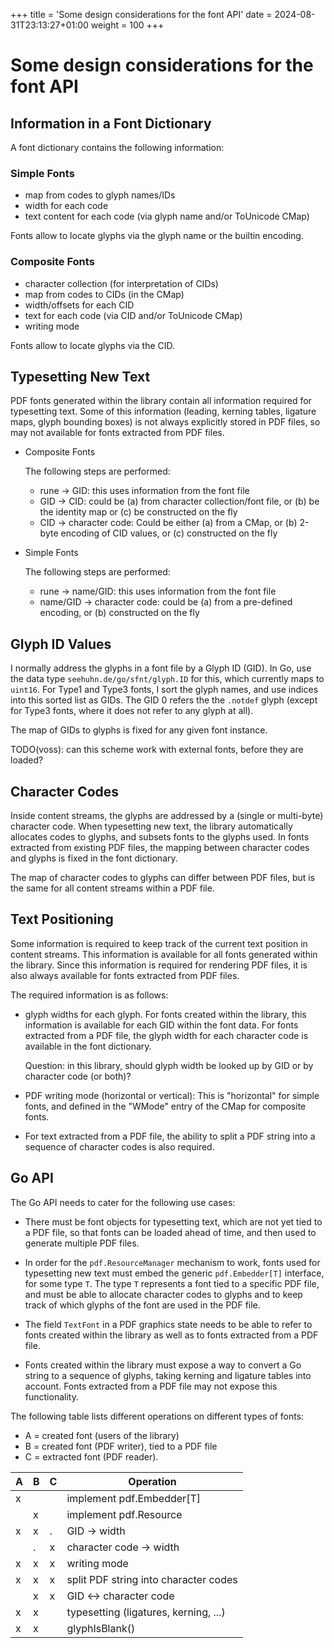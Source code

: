 +++
title = 'Some design considerations for the font API'
date = 2024-08-31T23:13:27+01:00
weight = 100
+++

# Some design considerations for the font API

## Information in a Font Dictionary

A font dictionary contains the following information:

### Simple Fonts

- map from codes to glyph names/IDs
- width for each code
- text content for each code (via glyph name and/or ToUnicode CMap)

Fonts allow to locate glyphs via the glyph name or the builtin encoding.

### Composite Fonts

- character collection (for interpretation of CIDs)
- map from codes to CIDs (in the CMap)
- width/offsets for each CID
- text for each code (via CID and/or ToUnicode CMap)
- writing mode

Fonts allow to locate glyphs via the CID.

## Typesetting New Text

PDF fonts generated within the library contain all information required for
typesetting text. Some of this information (leading, kerning tables, ligature
maps, glyph bounding boxes) is not always explicitly stored in PDF files, so
may not available for fonts extracted from PDF files.

- Composite Fonts

  The following steps are performed:
  - rune -> GID: this uses information from the font file
  - GID -> CID: could be (a) from character collection/font file,
    or (b) be the identity map or (c) be constructed on the fly
  - CID -> character code: Could be either (a) from a CMap, or (b) 2-byte
    encoding of CID values, or (c) constructed on the fly

- Simple Fonts

  The following steps are performed:
  - rune -> name/GID: this uses information from the font file
  - name/GID -> character code: could be (a) from a pre-defined encoding, or
    (b) constructed on the fly

## Glyph ID Values

I normally address the glyphs in a font file by a Glyph ID (GID).
In Go, use the data type `seehuhn.de/go/sfnt/glyph.ID` for this,
which currently maps to `uint16`.  For Type1 and Type3 fonts,
I sort the glyph names, and use indices into this sorted list
as GIDs.  The GID 0 refers the the `.notdef` glyph (except for Type3 fonts,
where it does not refer to any glyph at all).

The map of GIDs to glyphs is fixed for any given font instance.

TODO(voss): can this scheme work with external fonts, before they are loaded?

## Character Codes

Inside content streams, the glyphs are addressed by a (single or multi-byte)
character code.  When typesetting new text, the library automatically allocates
codes to glyphs, and subsets fonts to the glyphs used.  In fonts extracted from
existing PDF files, the mapping between character codes and glyphs is fixed
in the font dictionary.

The map of character codes to glyphs can differ between PDF files, but is the
same for all content streams within a PDF file.


## Text Positioning

Some information is required to keep track of the current text position in
content streams.  This information is available for all fonts generated within
the library. Since this information is required for rendering PDF files, it is
also always available for fonts extracted from PDF files.

The required information is as follows:

  - glyph widths for each glyph.
    For fonts created within the library, this information is available
    for each GID within the font data.
    For fonts extracted from a PDF file, the glyph width for each
    character code is available in the font dictionary.

    Question: in this library, should glyph width be looked up by GID or by
    character code (or both)?

  - PDF writing mode (horizontal or vertical): This is "horizontal" for
    simple fonts, and defined in the "WMode" entry of the CMap for composite
    fonts.

  - For text extracted from a PDF file, the ability to split a PDF string
    into a sequence of character codes is also required.

## Go API

The Go API needs to cater for the following use cases:

  - There must be font objects for typesetting text, which are not yet tied to
    a PDF file, so that fonts can be loaded ahead of time, and then used to
    generate multiple PDF files.

  - In order for the `pdf.ResourceManager` mechanism to work,
    fonts used for typesetting new text must embed the generic
    `pdf.Embedder[T]` interface, for some type `T`.
    The type `T` represents a font tied to a specific PDF file,
    and must be able to allocate character codes to glyphs and to keep
    track of which glyphs of the font are used in the PDF file.

  - The field `TextFont` in a PDF graphics state needs to be able to refer to
    fonts created within the library as well as to fonts extracted from a PDF
    file.

  - Fonts created within the library must expose a way to convert
    a Go string to a sequence of glyphs, taking kerning and ligature
    tables into account.  Fonts extracted from a PDF file may not
    expose this functionality.

The following table lists different operations on different types of fonts:
- A = created font (users of the library)
- B = created font (PDF writer), tied to a PDF file
- C = extracted font (PDF reader).

| A | B | C | Operation
|---|---|---|-----------
| x |   |   | implement pdf.Embedder[T]
|   | x |   | implement pdf.Resource
| x | x | . | GID -> width
|   | . | x | character code -> width
| x | x | x | writing mode
| x | x | x | split PDF string into character codes
|   | x | x | GID <-> character code
| x | x |   | typesetting (ligatures, kerning, ...)
| x | x |   | glyphIsBlank()
